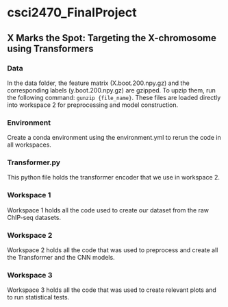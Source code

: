 # csci2470_FinalProject
## X Marks the Spot: Targeting the X-chromosome using Transformers

### Data
In the data folder, the feature matrix (X.boot.200.npy.gz) and the corresponding labels (y.boot.200.npy.gz) are gzipped. To upzip them, run the following command: `gunzip {file_name}`. These files are loaded directly into workspace 2 for preprocessing and model construction.

### Environment
Create a conda environment using the environment.yml to rerun the code in all workspaces.

### Transformer.py
This python file holds the transformer encoder that we use in workspace 2.

### Workspace 1
Workspace 1 holds all the code used to create our dataset from the raw ChIP-seq datasets.

### Workspace 2
Workspace 2 holds all the code that was used to preprocess and create all the Transformer and the CNN models. 

### Workspace 3
Workspace 3 holds all the code that was used to create relevant plots and to run statistical tests.
